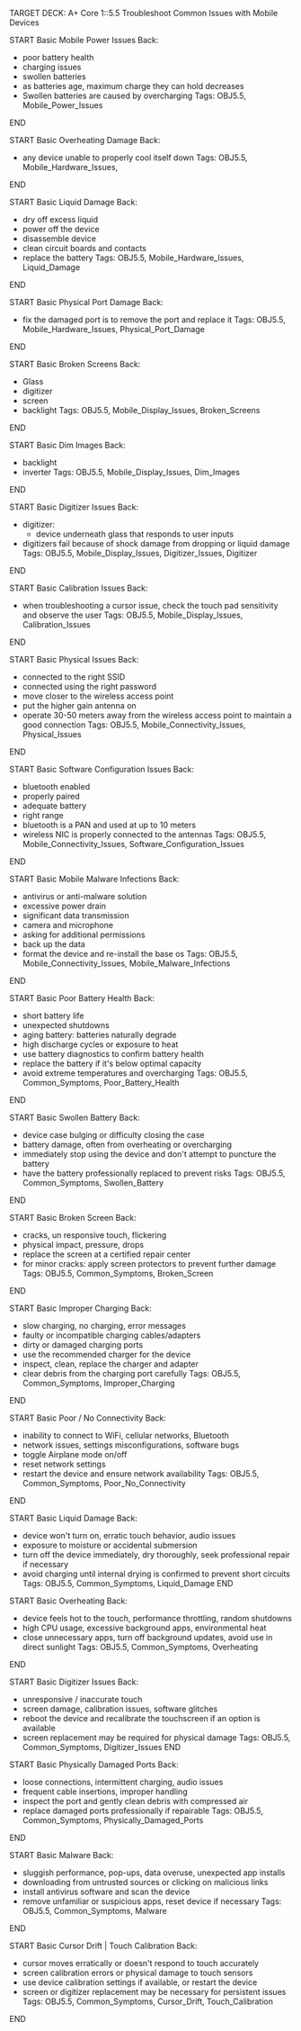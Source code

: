 TARGET DECK: A+ Core 1::5.5 Troubleshoot Common Issues with Mobile Devices 

START
Basic
Mobile Power Issues
Back:
- poor battery health 
- charging issues 
- swollen batteries 
- as batteries age, maximum charge they can hold decreases
- Swollen batteries are caused by overcharging 
Tags: OBJ5.5, Mobile_Power_Issues
<!--ID: 1732057766784-->
END

START
Basic
Overheating Damage
Back:
- any device unable to properly cool itself down 
Tags: OBJ5.5, Mobile_Hardware_Issues, 
<!--ID: 1732057766788-->
END

START
Basic
Liquid Damage
Back:
- dry off excess liquid 
- power off the device 
- disassemble device 
- clean circuit boards and contacts 
- replace the battery 
Tags: OBJ5.5, Mobile_Hardware_Issues, Liquid_Damage
<!--ID: 1732057766790-->
END

START
Basic
Physical Port Damage
Back:
- fix the damaged port is to remove the port and replace it 
Tags: OBJ5.5, Mobile_Hardware_Issues, Physical_Port_Damage
<!--ID: 1732057766793-->
END

START
Basic
Broken Screens
Back:
- Glass 
- digitizer
- screen 
- backlight
Tags: OBJ5.5, Mobile_Display_Issues, Broken_Screens
<!--ID: 1732057766795-->
END

START
Basic
Dim Images
Back:
- backlight 
- inverter 
Tags: OBJ5.5, Mobile_Display_Issues, Dim_Images
<!--ID: 1732057766797-->
END

START
Basic
Digitizer Issues
Back:
- digitizer:
	- device underneath glass that responds to user inputs 
- digitizers fail because of shock damage from dropping or liquid damage 
Tags: OBJ5.5, Mobile_Display_Issues, Digitizer_Issues, Digitizer
<!--ID: 1732057766799-->
END

START
Basic
Calibration Issues
Back:
- when troubleshooting a cursor issue, check the touch pad sensitivity and observe the user 
Tags: OBJ5.5, Mobile_Display_Issues, Calibration_Issues
<!--ID: 1732057766801-->
END

START
Basic
Physical Issues
Back:
- connected to the right SSID
- connected using the right password 
- move closer to the wireless access point 
- put the higher gain antenna on
- operate 30-50 meters away from the wireless access point to maintain a good connection 
Tags: OBJ5.5, Mobile_Connectivity_Issues, Physical_Issues
<!--ID: 1732057766803-->
END

START
Basic
Software Configuration Issues
Back:
- bluetooth enabled
- properly paired 
- adequate battery 
- right range 
- bluetooth is a PAN and used at up to 10 meters 
- wireless NIC is properly connected to the antennas 
Tags: OBJ5.5, Mobile_Connectivity_Issues, Software_Configuration_Issues
<!--ID: 1732057766806-->
END

START
Basic
Mobile Malware Infections
Back:
- antivirus or anti-malware solution
- excessive power drain
- significant data transmission 
- camera and microphone 
- asking for additional permissions 
- back up the data 
- format the device and re-install the base os
Tags: OBJ5.5, Mobile_Connectivity_Issues, Mobile_Malware_Infections
<!--ID: 1732057766808-->
END

START
Basic
Poor Battery Health
Back:
- short battery life 
- unexpected shutdowns
- aging battery: batteries naturally degrade 
- high discharge cycles or exposure to heat 
- use battery diagnostics to confirm battery health 
- replace the battery if it's below optimal capacity 
- avoid extreme temperatures and overcharging 
Tags: OBJ5.5, Common_Symptoms, Poor_Battery_Health
<!--ID: 1732057766810-->
END

START
Basic
Swollen Battery
Back:
- device case bulging or difficulty closing the case 
- battery damage, often from overheating or overcharging 
- immediately stop using the device and don't attempt to puncture the battery 
- have the battery professionally replaced to prevent risks 
Tags: OBJ5.5, Common_Symptoms, Swollen_Battery
<!--ID: 1732057766812-->
END

START
Basic
Broken Screen
Back:
- cracks, un responsive touch, flickering
- physical impact, pressure, drops 
- replace the screen at a certified repair center 
- for minor cracks: apply screen protectors to prevent further damage 
Tags: OBJ5.5, Common_Symptoms, Broken_Screen
<!--ID: 1732057766814-->
END

START
Basic
Improper Charging
Back:
- slow charging, no charging, error messages 
- faulty or incompatible charging cables/adapters 
- dirty or damaged charging ports 
- use the recommended charger for the device 
- inspect, clean, replace the charger and adapter 
- clear debris from the charging port carefully
Tags: OBJ5.5, Common_Symptoms, Improper_Charging
<!--ID: 1732057766816-->
END

START
Basic
Poor / No Connectivity
Back:
- inability to connect to WiFi, cellular networks, Bluetooth
- network issues, settings misconfigurations, software bugs 
- toggle Airplane mode on/off
- reset network settings 
- restart the device and ensure network availability 
Tags: OBJ5.5, Common_Symptoms, Poor_No_Connectivity
<!--ID: 1732057766818-->
END

START
Basic
Liquid Damage
Back:
- device won't turn on, erratic touch behavior, audio issues 
- exposure to moisture or accidental submersion 
- turn off the device immediately, dry thoroughly, seek professional repair if necessary
- avoid charging until internal drying is confirmed to prevent short circuits
Tags: OBJ5.5, Common_Symptoms, Liquid_Damage
END

START
Basic
Overheating
Back:
- device feels hot to the touch, performance throttling, random shutdowns 
- high CPU usage, excessive background apps, environmental heat 
- close unnecessary apps, turn off background updates, avoid use in direct sunlight 
Tags: OBJ5.5, Common_Symptoms, Overheating
<!--ID: 1732057766821-->
END

START
Basic
Digitizer Issues
Back:
- unresponsive / inaccurate touch 
- screen damage, calibration issues, software glitches 
- reboot the device and recalibrate the touchscreen if an option is available 
- screen replacement may be required for physical damage 
Tags: OBJ5.5, Common_Symptoms, Digitizer_Issues
END

START
Basic
Physically Damaged Ports
Back:
- loose connections, intermittent charging, audio issues 
- frequent cable insertions, improper handling
- inspect the port and gently clean debris with compressed air 
- replace damaged ports professionally if repairable 
Tags: OBJ5.5, Common_Symptoms, Physically_Damaged_Ports
<!--ID: 1732057766824-->
END

START
Basic
Malware
Back:
- sluggish performance, pop-ups, data overuse, unexpected app installs 
- downloading from untrusted sources or clicking on malicious links 
- install antivirus software and scan the device 
- remove unfamiliar or suspicious apps, reset device if necessary 
Tags: OBJ5.5, Common_Symptoms, Malware
<!--ID: 1732057766826-->
END

START
Basic
Cursor Drift | Touch Calibration
Back:
- cursor moves erratically or doesn't respond to touch accurately
- screen calibration errors or physical damage to touch sensors 
- use device calibration settings if available, or restart the device 
- screen or digitizer replacement may be necessary for persistent issues 
Tags: OBJ5.5, Common_Symptoms, Cursor_Drift, Touch_Calibration
<!--ID: 1732057766828-->
END
